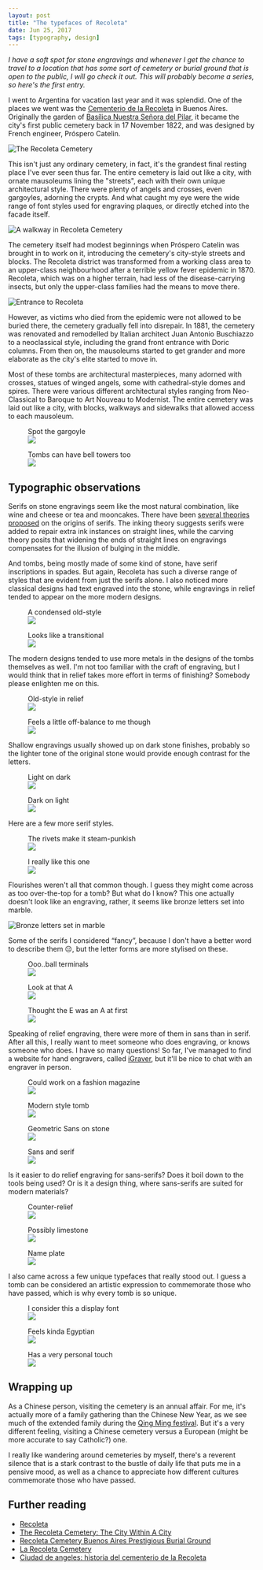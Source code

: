 ```yaml
---
layout: post
title: "The typefaces of Recoleta"
date: Jun 25, 2017
tags: [typography, design]
---
```

*I have a soft spot for stone engravings and whenever I get the chance to travel to a location that has some sort of cemetery or burial ground that is open to the public, I will go check it out. This will probably become a series, so here's the first entry.*

I went to Argentina for vacation last year and it was splendid. One of the places we went was the [Cementerio de la Recoleta](https://turismo.buenosaires.gob.ar/en/otros-establecimientos/recoleta-cemetery) in Buenos Aires. Originally the garden of [Basílica Nuestra Señora del Pilar](http://www.basilicadelpilar.org.ar/), it became the city's first public cemetery back in 17 November 1822, and was designed by French engineer, Próspero Catelin.

<img srcset="{{ site.url }}/images/posts/argentina/recoleta-480.jpg 480w, {{ site.url }}/images/posts/argentina/recoleta-640.jpg 640w, {{ site.url }}/images/posts/argentina/recoleta-960.jpg 960w, {{ site.url }}/images/posts/argentina/recoleta-1280.jpg 1280w" sizes="(max-width: 400px) 100vw, (max-width: 960px) 75vw, 640px" src="{{ site.url }}/images/posts/argentina/recoleta-640.jpg" alt="The Recoleta Cemetery" />

This isn't just any ordinary cemetery, in fact, it's the grandest final resting place I've ever seen thus far. The entire cemetery is laid out like a city, with ornate mausoleums lining the "streets", each with their own unique architectural style. There were plenty of angels and crosses, even gargoyles, adorning the crypts. And what caught my eye were the wide range of font styles used for engraving plaques, or directly etched into the facade itself.

<img srcset="{{ site.url }}/images/posts/argentina/tombs-480.jpg 480w, {{ site.url }}/images/posts/argentina/tombs-640.jpg 640w, {{ site.url }}/images/posts/argentina/tombs-960.jpg 960w, {{ site.url }}/images/posts/argentina/tombs-1280.jpg 1280w" sizes="(max-width: 400px) 100vw, (max-width: 960px) 75vw, 640px" src="{{ site.url }}/images/posts/argentina/tombs-640.jpg" alt="A walkway in Recoleta Cemetery" />

The cemetery itself had modest beginnings when Próspero Catelin was brought in to work on it, introducing the cemetery's city-style streets and blocks. The Recoleta district was transformed from a working class area to an upper-class neighbourhood after a terrible yellow fever epidemic in 1870. Recoleta, which was on a higher terrain, had less of the disease-carrying insects, but only the upper-class families had the means to move there.

<img srcset="{{ site.url }}/images/posts/argentina/entrance-480.jpg 480w, {{ site.url }}/images/posts/argentina/entrance-640.jpg 640w, {{ site.url }}/images/posts/argentina/entrance-960.jpg 960w, {{ site.url }}/images/posts/argentina/entrance-1280.jpg 1280w" sizes="(max-width: 400px) 100vw, (max-width: 960px) 75vw, 640px" src="{{ site.url }}/images/posts/argentina/entrance-640.jpg" alt="Entrance to Recoleta" />

However, as victims who died from the epidemic were not allowed to be buried there, the cemetery gradually fell into disrepair. In 1881, the cemetery was renovated and remodelled by Italian architect Juan Antonio Buschiazzo to a neoclassical style, including the grand front entrance with Doric columns. From then on, the mausoleums started to get grander and more elaborate as the city's elite started to move in.

Most of these tombs are architectural masterpieces, many adorned with crosses, statues of winged angels, some with cathedral-style domes and spires. There were various different architectural styles ranging from Neo-Classical to Baroque to Art Nouveau to Modernist. The entire cemetery was laid out like a city, with blocks, walkways and sidewalks that allowed access to each mausoleum.

<div class="figure-wrapper">
    <figure class="multiple">
        <figcaption>Spot the gargoyle</figcaption>
        <img src="{{ site.url }}/images/posts/argentina/tomb1.jpg" srcset="{{ site.url }}/images/posts/argentina/tomb1@2x.jpg 2x" />
    </figure>
    <figure class="multiple">
        <figcaption>Tombs can have bell towers too</figcaption>
        <img src="{{ site.url }}/images/posts/argentina/tomb2.jpg" srcset="{{ site.url }}/images/posts/argentina/tomb2@2x.jpg 2x" />
    </figure>
</div>

## Typographic observations

Serifs on stone engravings seem like the most natural combination, like wine and cheese or tea and mooncakes. There have been [several theories proposed](https://books.google.com.sg/books?id=oHNtDQAAQBAJ&pg=PA24&lpg=PA24&dq=origin+of+serifs&source=bl&ots=kDt23rt6Ds&sig=GLNSxFg6qX8wvnfH3I7y4am_44Y&hl=en&sa=X&ved=0ahUKEwi176_D6NLUAhXEso8KHSIMAJw4ChDoAQg8MAc#v=onepage&q=origin%20of%20serifs&f=false) on the origins of serifs. The inking theory suggests serifs were added to repair extra ink instances on straight lines, while the carving theory posits that widening the ends of straight lines on engravings compensates for the illusion of bulging in the middle.

And tombs, being mostly made of some kind of stone, have serif inscriptions in spades. But again, Recoleta has such a diverse range of styles that are evident from just the serifs alone. I also noticed more classical designs had text engraved into the stone, while engravings in relief tended to appear on the more modern designs.

<div class="figure-wrapper">
    <figure class="multiple">
        <figcaption>A condensed old-style</figcaption>
        <img src="{{ site.url }}/images/posts/argentina/old-school.jpg" srcset="{{ site.url }}/images/posts/argentina/old-school@2x.jpg 2x" />
    </figure>
    <figure class="multiple">
        <figcaption>Looks like a transitional</figcaption>
        <img src="{{ site.url }}/images/posts/argentina/old-school2.jpg" srcset="{{ site.url }}/images/posts/argentina/old-school2@2x.jpg 2x" />
    </figure>
</div>

The modern designs tended to use more metals in the designs of the tombs themselves as well. I'm not too familiar with the craft of engraving, but I would think that in relief takes more effort in terms of finishing? Somebody please enlighten me on this.

<div class="figure-wrapper">
    <figure class="multiple">
        <figcaption>Old-style in relief</figcaption>
        <img src="{{ site.url }}/images/posts/argentina/modern2.jpg" srcset="{{ site.url }}/images/posts/argentina/modern2@2x.jpg 2x" />
    </figure>
    <figure class="multiple">
        <figcaption>Feels a little off-balance to me though</figcaption>
        <img src="{{ site.url }}/images/posts/argentina/modern.jpg" srcset="{{ site.url }}/images/posts/argentina/modern@2x.jpg 2x" />
    </figure>
</div>

Shallow engravings usually showed up on dark stone finishes, probably so the lighter tone of the original stone would provide enough contrast for the letters.

<div class="figure-wrapper">
    <figure class="multiple">
        <figcaption>Light on dark</figcaption>
        <img src="{{ site.url }}/images/posts/argentina/shallow2.jpg" srcset="{{ site.url }}/images/posts/argentina/shallow2@2x.jpg 2x" />
    </figure>
    <figure class="multiple">
        <figcaption>Dark on light</figcaption>
        <img src="{{ site.url }}/images/posts/argentina/shallow.jpg" srcset="{{ site.url }}/images/posts/argentina/shallow@2x.jpg 2x" />
    </figure>
</div>

Here are a few more serif styles.

<div class="figure-wrapper">
    <figure class="multiple">
        <figcaption>The rivets make it steam-punkish</figcaption>
        <img src="{{ site.url }}/images/posts/argentina/random.jpg" />
    </figure>
    <figure class="multiple">
        <figcaption>I really like this one</figcaption>
        <img src="{{ site.url }}/images/posts/argentina/random2.jpg" srcset="{{ site.url }}/images/posts/argentina/random2@2x.jpg 2x" />
    </figure>
</div>

Flourishes weren't all that common though. I guess they might come across as too over-the-top for a tomb? But what do I know? This one actually doesn't look like an engraving, rather, it seems like bronze letters set into marble.

<img src="{{ site.url }}/images/posts/argentina/flourish.jpg" alt="Bronze letters set in marble" />

Some of the serifs I considered “fancy”, because I don't have a better word to describe them <span class="emoji" role="img" tabindex="0" aria-label="pensive face">&#x1F614;</span>, but the letter forms are more stylised on these.

<div class="figure-wrapper">
    <figure class="multiple">
        <figcaption>Ooo..ball terminals</figcaption>
        <img src="{{ site.url }}/images/posts/argentina/fancy2.jpg" srcset="{{ site.url }}/images/posts/argentina/fancy2@2x.jpg 2x" />
    </figure>
    <figure class="multiple">
        <figcaption>Look at that A</figcaption>
        <img src="{{ site.url }}/images/posts/argentina/fancy3.jpg" srcset="{{ site.url }}/images/posts/argentina/fancy3@2x.jpg 2x" />
    </figure>
</div>

<figure>
    <figcaption>Thought the E was an A at first</figcaption>
    <img src="{{ site.url }}/images/posts/argentina/fancy.jpg" />
</figure>

Speaking of relief engraving, there were more of them in sans than in serif. After all this, I really want to meet someone who does engraving, or knows someone who does. I have so many questions! So far, I've managed to find a website for hand engravers, called [iGraver](http://www.igraver.com/), but it'll be nice to chat with an engraver in person.

<div class="figure-wrapper">
    <figure class="multiple">
        <figcaption>Could work on a fashion magazine</figcaption>
        <img src="{{ site.url }}/images/posts/argentina/classy.jpg" srcset="{{ site.url }}/images/posts/argentina/classy@2x.jpg 2x" />
    </figure>
    <figure class="multiple">
        <figcaption>Modern style tomb</figcaption>
        <img src="{{ site.url }}/images/posts/argentina/classy2.jpg" srcset="{{ site.url }}/images/posts/argentina/classy2@2x.jpg 2x" />
    </figure>
</div>

<div class="figure-wrapper">
    <figure class="multiple">
        <figcaption>Geometric Sans on stone</figcaption>
        <img src="{{ site.url }}/images/posts/argentina/framed.jpg" srcset="{{ site.url }}/images/posts/argentina/framed@2x.jpg 2x" />
    </figure>
    <figure class="multiple">
        <figcaption>Sans and serif</figcaption>
        <img src="{{ site.url }}/images/posts/argentina/framed2.jpg" srcset="{{ site.url }}/images/posts/argentina/framed2@2x.jpg 2x" />
    </figure>
</div>

Is it easier to do relief engraving for sans-serifs? Does it boil down to the tools being used? Or is it a design thing, where sans-serifs are suited for modern materials?

<div class="figure-wrapper">
    <figure class="multiple">
        <figcaption>Counter-relief</figcaption>
        <img src="{{ site.url }}/images/posts/argentina/insetsans.jpg" srcset="{{ site.url }}/images/posts/argentina/insetsans@2x.jpg 2x" />
    </figure>
    <figure class="multiple">
        <figcaption>Possibly limestone</figcaption>
        <img src="{{ site.url }}/images/posts/argentina/stone.jpg" srcset="{{ site.url }}/images/posts/argentina/stone@2x.jpg 2x" />
    </figure>
    <figure class="multiple">
        <figcaption>Name plate</figcaption>
        <img src="{{ site.url }}/images/posts/argentina/plated.jpg" srcset="{{ site.url }}/images/posts/argentina/plated@2x.jpg 2x" />
    </figure>
</div>

I also came across a few unique typefaces that really stood out. I guess a tomb can be considered an artistic expression to commemorate those who have passed, which is why every tomb is so unique.

<div class="figure-wrapper">
    <figure class="multiple">
        <figcaption>I consider this a display font</figcaption>
        <img src="{{ site.url }}/images/posts/argentina/egyptian.jpg" srcset="{{ site.url }}/images/posts/argentina/egyptian@2x.jpg 2x" />
    </figure>
    <figure class="multiple">
        <figcaption>Feels kinda Egyptian</figcaption>
        <img src="{{ site.url }}/images/posts/argentina/egyptian2.jpg" srcset="{{ site.url }}/images/posts/argentina/egyptian2@2x.jpg 2x" />
    </figure>
</div>

<figure>
    <figcaption>Has a very personal touch</figcaption>
    <img src="{{ site.url }}/images/posts/argentina/handwritten.jpg" srcset="{{ site.url }}/images/posts/argentina/handwritten@2x.jpg 2x" />
</figure>

## Wrapping up

As a Chinese person, visiting the cemetery is an annual affair. For me, it's actually more of a family gathering than the Chinese New Year, as we see much of the extended family during the [Qing Ming festival](http://www.visitpenang.gov.my/portal3/component/events/%3Ftask=view_detail&agid=199&year=2009&month=4&day=4). But it's a very different feeling, visiting a Chinese cemetery versus a European (might be more accurate to say Catholic?) one. 

I really like wandering around cemeteries by myself, there's a reverent silence that is a stark contrast to the bustle of daily life that puts me in a pensive mood, as well as a chance to appreciate how different cultures commemorate those who have passed.

## Further reading

<ul>
  <li class="no-margin"><a href="http://www.buenosaires.gob.ar/laciudad/barrios/recoleta">Recoleta</a></li>
  <li class="no-margin"><a href="https://mysendoff.com/2012/10/the-recoleta-cemetery-the-city-within-a-city/">The Recoleta Cemetery: The City Within A City</a></li>
  <li class="no-margin"><a href="http://wander-argentina.com/recoleta-cemetery/">Recoleta Cemetery Buenos Aires Prestigious Burial Ground</a></li>
  <li class="no-margin"><a href="http://u-in-u.com/art-destinations/argentina/buenos-aires/more-places/cementerio-recoleta/">La Recoleta Cemetery</a></li>
  <li><a href="http://www.worldcat.org/title/ciudad-de-angeles-historia-del-cementerio-de-la-recoleta/oclc/49411769">Ciudad de angeles: historia del cementerio de la Recoleta</a></li>
</ul>
